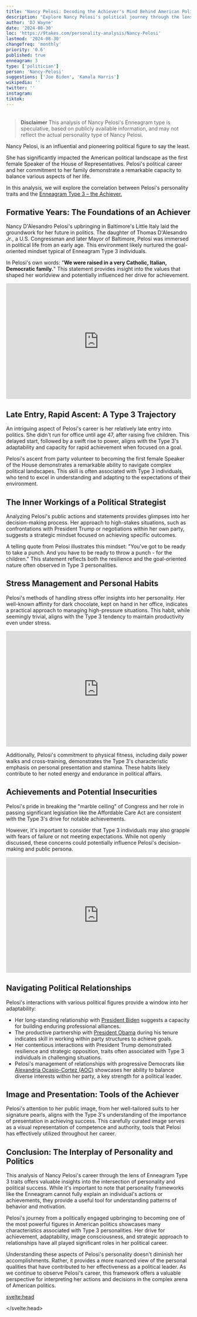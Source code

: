 ```yaml
---
title: "Nancy Pelosi: Decoding the Achiever's Mind Behind American Politics"
description: "Explore Nancy Pelosi's political journey through the lens of Enneagram Type 3. Uncover how her personality shaped her rise to power and legislative success."
author: 'DJ Wayne'
date: '2024-08-30'
loc: 'https://9takes.com/personality-analysis/Nancy-Pelosi'
lastmod: '2024-08-30'
changefreq: 'monthly'
priority: '0.6'
published: true
enneagram: 3
type: ['politician']
person: 'Nancy-Pelosi'
suggestions: ['Joe Biden', 'Kamala Harris']
wikipedia: ''
twitter: ''
instagram:
tiktok:
---
```


<script>
	import  PopCard  from "$lib/components/atoms/PopCard.svelte";
import BlogPurpose from '$lib/components/blog/BlogPurpose.svelte'
</script>

<div
	style="display: flex;
    justify-content: center;
    margin: 1rem 0;
	"
>
	<PopCard
		image={`/types/3s/${'Nancy-Pelosi'}.webp`}
		showIcon={false}
		enneagramType="3"
		displayText="Nancy Pelosi"
		subtext=""
	/>
</div>

> **Disclaimer** This analysis of Nancy Pelosi's Enneagram type is speculative, based on publicly available information, and may not reflect the actual personality type of Nancy Pelosi.

<p class="firstLetter">Nancy Pelosi, is an influential and pioneering political figure to say the least.</p>

She has significantly impacted the American political landscape as the first female Speaker of the House of Representatives. Pelosi's political career and her commitment to her family demonstrate a remarkable capacity to balance various aspects of her life.

In this analysis, we will explore the correlation between Pelosi's personality traits and the [Enneagram Type 3 – the Achiever.](/enneagram-corner/enneagram-type-3)

## Formative Years: The Foundations of an Achiever

Nancy D'Alesandro Pelosi's upbringing in Baltimore's Little Italy laid the groundwork for her future in politics. The daughter of Thomas D'Alesandro Jr., a U.S. Congressman and later Mayor of Baltimore, Pelosi was immersed in political life from an early age. This environment likely nurtured the goal-oriented mindset typical of Enneagram Type 3 individuals.

In Pelosi's own words: "**We were raised in a very Catholic, Italian, Democratic family.**" This statement provides insight into the values that shaped her worldview and potentially influenced her drive for achievement.

<div class="iframe-container">
<iframe width="100%" height="315" loading="lazy"  src="https://www.youtube.com/embed/c9_f_AgxfoE?start=195" title="Pelosi's daughter describing growing up" frameborder="0" allow="accelerometer; autoplay; clipboard-write; encrypted-media; gyroscope; picture-in-picture; web-share" allowfullscreen></iframe>
</div>

## Late Entry, Rapid Ascent: A Type 3 Trajectory

An intriguing aspect of Pelosi's career is her relatively late entry into politics. She didn't run for office until age 47, after raising five children. This delayed start, followed by a swift rise to power, aligns with the Type 3's adaptability and capacity for rapid achievement when focused on a goal.

Pelosi's ascent from party volunteer to becoming the first female Speaker of the House demonstrates a remarkable ability to navigate complex political landscapes. This skill is often associated with Type 3 individuals, who tend to excel in understanding and adapting to the expectations of their environment.

## The Inner Workings of a Political Strategist

Analyzing Pelosi's public actions and statements provides glimpses into her decision-making process. Her approach to high-stakes situations, such as confrontations with President Trump or negotiations within her own party, suggests a strategic mindset focused on achieving specific outcomes.

A telling quote from Pelosi illustrates this mindset: "You've got to be ready to take a punch. And you have to be ready to throw a punch - for the children." This statement reflects both the resilience and the goal-oriented nature often observed in Type 3 personalities.

## Stress Management and Personal Habits

Pelosi's methods of handling stress offer insights into her personality. Her well-known affinity for dark chocolate, kept on hand in her office, indicates a practical approach to managing high-pressure situations. This habit, while seemingly trivial, aligns with the Type 3 tendency to maintain productivity even under stress.

<div class="iframe-container">
<iframe width="100%" height="315" loading="lazy"  src="https://www.youtube.com/embed/1aOaIY3hXJQ?start=503" title="Pelosi's work ethic described" frameborder="0" allow="accelerometer; autoplay; clipboard-write; encrypted-media; gyroscope; picture-in-picture; web-share" allowfullscreen></iframe>
</div>

Additionally, Pelosi's commitment to physical fitness, including daily power walks and cross-training, demonstrates the Type 3's characteristic emphasis on personal presentation and stamina. These habits likely contribute to her noted energy and endurance in political affairs.

## Achievements and Potential Insecurities

Pelosi's pride in breaking the "marble ceiling" of Congress and her role in passing significant legislation like the Affordable Care Act are consistent with the Type 3's drive for notable achievements.

However, it's important to consider that Type 3 individuals may also grapple with fears of failure or not meeting expectations. While not openly discussed, these concerns could potentially influence Pelosi's decision-making and public persona.

<div class="iframe-container">
<iframe width="100%" height="315" loading="lazy"  src="https://www.youtube.com/embed/ar0yjBm2HTU" title="Pelosi's response to criticism" frameborder="0" allow="accelerometer; autoplay; clipboard-write; encrypted-media; gyroscope; picture-in-picture; web-share" allowfullscreen></iframe>
</div>

## Navigating Political Relationships

Pelosi's interactions with various political figures provide a window into her adaptability:

- Her long-standing relationship with [President Biden](/personality-analysis/Joe-Biden) suggests a capacity for building enduring professional alliances.
- The productive partnership with [President Obama](/personality-analysis/Barack-Obama) during his tenure indicates skill in working within party structures to achieve goals.
- Her contentious interactions with President Trump demonstrated resilience and strategic opposition, traits often associated with Type 3 individuals in challenging situations.
- Pelosi's management of relationships with progressive Democrats like [Alexandria Ocasio-Cortez (AOC)](/personality-analysis/Alexandria-Ocasio-Cortez) showcases her ability to balance diverse interests within her party, a key strength for a political leader.

<BlogPurpose/>

## Image and Presentation: Tools of the Achiever

Pelosi's attention to her public image, from her well-tailored suits to her signature pearls, aligns with the Type 3's understanding of the importance of presentation in achieving success. This carefully curated image serves as a visual representation of competence and authority, tools that Pelosi has effectively utilized throughout her career.

## Conclusion: The Interplay of Personality and Politics

This analysis of Nancy Pelosi's career through the lens of Enneagram Type 3 traits offers valuable insights into the intersection of personality and political success. While it's important to note that personality frameworks like the Enneagram cannot fully explain an individual's actions or achievements, they provide a useful tool for understanding patterns of behavior and motivation.

Pelosi's journey from a politically engaged upbringing to becoming one of the most powerful figures in American politics showcases many characteristics associated with Type 3 personalities. Her drive for achievement, adaptability, image consciousness, and strategic approach to relationships have all played significant roles in her political career.

Understanding these aspects of Pelosi's personality doesn't diminish her accomplishments. Rather, it provides a more nuanced view of the personal qualities that have contributed to her effectiveness as a political leader. As we continue to observe Pelosi's career, this framework offers a valuable perspective for interpreting her actions and decisions in the complex arena of American politics.

<svelte:head>

<script type="application/ld+json">
 {
  "@context": "http://schema.org",
  "@graph": [
    {
      "@type": "Article",
      "articleBody": "This article analyzes Nancy Pelosi's political career through the lens of Enneagram Type 3 personality traits. It examines her journey from a politically engaged childhood to becoming one of the most powerful figures in American politics, focusing on her drive for achievement, adaptability, image consciousness, and strategic approach to relationships.",
      "creator": {
        "@type": "Person",
        "name": "DJ Wayne",
        "sameAs": [
          "https://www.instagram.com/djwayne3/",
          "https://www.youtube.com/@djwayne3",
          "https://www.linkedin.com/in/davidtwayne/",
          "https://twitter.com/djwayne3"
        ]
      },
      "author": {
        "@type": "Person",
        "name": "DJ Wayne",
        "sameAs": [
          "https://www.instagram.com/djwayne3/",
          "https://www.youtube.com/@djwayne3",
          "https://www.linkedin.com/in/davidtwayne/",
          "https://twitter.com/djwayne3"
        ]
      },
      "dateModified": {
        "@type": "Date",
        "@value": "2024-08-30"
      },
      "datePublished": {
        "@type": "Date",
        "@value": "2024-08-30"
      },
      "description": "Explore Nancy Pelosi's political journey through the lens of Enneagram Type 3. Uncover how her personality shaped her rise to power and legislative success.",
      "headline": "Nancy Pelosi: Decoding the Achiever's Mind Behind American Politics",
      "image": {
        "@type": "ImageObject",
        "height": 900,
        "url": "https://9takes.com/types/3s/Nancy-Pelosi.webp",
        "width": 900
      },
      "mainEntityOfPage": {
        "@id": "https://9takes.com/personality-analysis/Nancy-Pelosi",
        "@type": "WebPage"
      },
      "mentions": {
        "@type": "Person",
        "name": "Nancy Pelosi",
        "sameAs": [
          "https://en.wikipedia.org/wiki/Nancy_Pelosi",
          "https://twitter.com/SpeakerPelosi",
          "https://www.instagram.com/speakerpelosi/"
        ]
      },
      "publisher": {
        "@type": "Organization",
        "sameAs": [
          "https://www.instagram.com/9takesdotcom/",
          "https://twitter.com/9takesdotcom"
        ],
        "logo": {
          "@type": "ImageObject",
          "url": "https://9takes.com/brand/aero.png"
        },
        "name": "9takes"
      }
    },
    {
      "@type": "FAQPage",
      "mainEntity": [
        {
          "@type": "Question",
          "acceptedAnswer": {
            "@type": "Answer",
            "text": "Nancy Pelosi exhibits many characteristics associated with Enneagram Type 3 personalities. This includes her drive for achievement, adaptability, image consciousness, and strategic approach to relationships. These traits have been instrumental in her rise to political power and her effectiveness as a leader."
          },
          "name": "Why is Nancy Pelosi considered an Enneagram Type 3?"
        },
        {
          "@type": "Question",
          "acceptedAnswer": {
            "@type": "Answer",
            "text": "Pelosi's rapid political ascent, her ability to navigate complex political landscapes, her attention to public image, and her strategic management of relationships with various political figures all demonstrate her Type 3 characteristics. Her commitment to fitness and her method of handling stress through practical means like keeping dark chocolate on hand also align with Type 3 traits."
          },
          "name": "What are some examples of Nancy Pelosi's Type 3 characteristics?"
        },
        {
          "@type": "Question",
          "acceptedAnswer": {
            "@type": "Answer",
            "text": "Nancy Pelosi is known for her strong leadership, strategic thinking, and political acumen. She is often described as determined, adaptable, and image-conscious. However, these descriptions are based on public perception and her actions in the political arena. To know her exact personality, one would have to know her personally."
          },
          "name": "What is Nancy Pelosi's personality?"
        },
        {
          "@type": "Question",
          "acceptedAnswer": {
            "@type": "Answer",
            "text": "Nancy Pelosi is believed to be an Enneagram Type 3, also known as The Achiever. This Enneagram type is characterized by a drive for success, adaptability, and image consciousness. Please note that this information is based on analysis of public information and not directly confirmed by Nancy Pelosi herself."
          },
          "name": "What is Nancy Pelosi's Enneagram type?"
        }
      ]
    }
  ]
}
</script>

</svelte:head>
